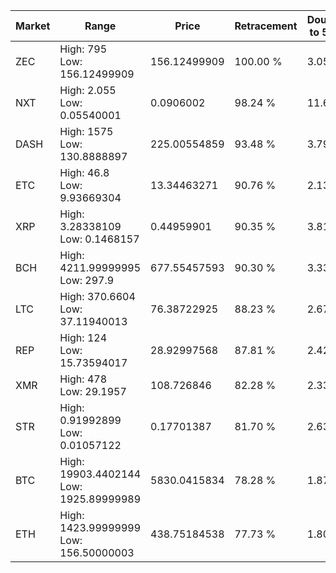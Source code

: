 | Market | Range | Price| Retracement | Doubles to 50% |
| --- | --- | --- | --- | --- |
| ZEC | High: 795<br />Low: 156.12499909 | 156.12499909 | 100.00 % | 3.05 |
| NXT | High: 2.055<br />Low: 0.05540001 | 0.0906002 | 98.24 % | 11.65 |
| DASH | High: 1575<br />Low: 130.8888897 | 225.00554859 | 93.48 % | 3.79 |
| ETC | High: 46.8<br />Low: 9.93669304 | 13.34463271 | 90.76 % | 2.13 |
| XRP | High: 3.28338109<br />Low: 0.1468157 | 0.44959901 | 90.35 % | 3.81 |
| BCH | High: 4211.99999995<br />Low: 297.9 | 677.55457593 | 90.30 % | 3.33 |
| LTC | High: 370.6604<br />Low: 37.11940013 | 76.38722925 | 88.23 % | 2.67 |
| REP | High: 124<br />Low: 15.73594017 | 28.92997568 | 87.81 % | 2.42 |
| XMR | High: 478<br />Low: 29.1957 | 108.726846 | 82.28 % | 2.33 |
| STR | High: 0.91992899<br />Low: 0.01057122 | 0.17701387 | 81.70 % | 2.63 |
| BTC | High: 19903.4402144<br />Low: 1925.89999989 | 5830.0415834 | 78.28 % | 1.87 |
| ETH | High: 1423.99999999<br />Low: 156.50000003 | 438.75184538 | 77.73 % | 1.80 |
